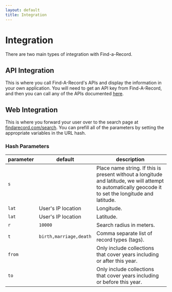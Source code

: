 ```yaml
---
layout: default
title: Integration
---
```


# Integration
There are two main types of integration with Find-a-Record. 

## API Integration
This is where you call Find-A-Record's APIs and display the information in your own application. You will need to get an API key from Find-A-Record, and then you can call any of the APIs documented [here](/api/).

## Web Integration
This is where you forward your user over to the search page at [findarecord.com/search](https://www.findarecord.com/search). You can prefill all of the parameters by setting the appropriate variables in the URL hash.

### Hash Parameters

| parameter  | default | description |
| ------------- | ------------- | -------------- |
| `s` | | Place name string. If this is present without a longitude and latitude, we will attempt to automatically geocode it to set the longitude and latitude. |
| `lat` | User's IP location | Longitude. |
| `lat` | User's IP location | Latitude. |
| `r` | `10000` | Search radius in meters. |
| `t` | `birth,marriage,death` | Comma separate list of record types (tags). |
| `from` | | Only include collections that cover years including or after this year. |
| `to` | | Only include collections that cover years including or before this year. |

